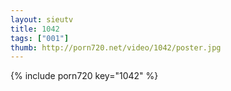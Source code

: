 ```yaml
--- 
layout: sieutv
title: 1042
tags: ["001"]
thumb: http://porn720.net/video/1042/poster.jpg
---
```

{% include porn720 key="1042" %} 
